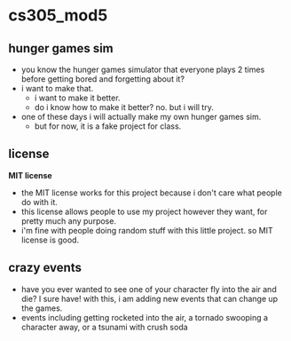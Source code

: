# cs305_mod5
## hunger games sim
* you know the hunger games simulator that everyone plays 2 times before getting bored and forgetting about it?
* i want to make that.
  * i want to make it better.
  * do i know how to make it better? no. but i will try.
* one of these days i will actually make my own hunger games sim.
  * but for now, it is a fake project for class.
## license
**MIT license**
* the MIT license works for this project because i don't care what people do with it.
* this license allows people to use my project however they want, for pretty much any purpose.
* i'm fine with people doing random stuff with this little project. so MIT license is good.

## crazy events 

* have you ever wanted to see one of your character fly into the air and die? I sure have! with this, i am adding new events that can change up the games. 
* events including getting rocketed into the air, a tornado swooping a character away, or a tsunami with crush soda
